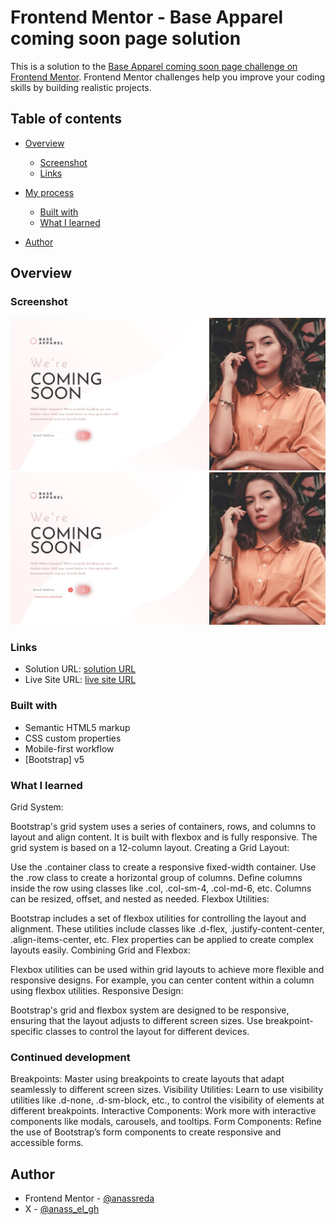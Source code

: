 # Frontend Mentor - Base Apparel coming soon page solution

This is a solution to the [Base Apparel coming soon page challenge on Frontend Mentor](https://www.frontendmentor.io/challenges/base-apparel-coming-soon-page-5d46b47f8db8a7063f9331a0). Frontend Mentor challenges help you improve your coding skills by building realistic projects. 
## Table of contents

- [Overview](#overview)
  - [Screenshot](#screenshot)
  - [Links](#links)
- [My process](#my-process)
  - [Built with](#built-with)
  - [What I learned](#what-i-learned)

- [Author](#author)

## Overview



### Screenshot

![](./images/Screenshot_26-8-2024_124543_127.0.0.1.jpeg) 
![](./images/Screenshot_26-8-2024_124559_127.0.0.1.jpeg) 







### Links

- Solution URL: [solution URL](https://github.com/anassreda/base-apparel-coming-soon-master)
- Live Site URL: [live site URL](https://anassreda.github.io/base-apparel-coming-soon-master/)

### Built with

- Semantic HTML5 markup
- CSS custom properties
- Mobile-first workflow
- [Bootstrap] v5 



### What I learned
Grid System:

Bootstrap's grid system uses a series of containers, rows, and columns to layout and align content.
It is built with flexbox and is fully responsive.
The grid system is based on a 12-column layout.
Creating a Grid Layout:

Use the .container class to create a responsive fixed-width container.
Use the .row class to create a horizontal group of columns.
Define columns inside the row using classes like .col, .col-sm-4, .col-md-6, etc.
Columns can be resized, offset, and nested as needed.
Flexbox Utilities:

Bootstrap includes a set of flexbox utilities for controlling the layout and alignment.
These utilities include classes like .d-flex, .justify-content-center, .align-items-center, etc.
Flex properties can be applied to create complex layouts easily.
Combining Grid and Flexbox:

Flexbox utilities can be used within grid layouts to achieve more flexible and responsive designs.
For example, you can center content within a column using flexbox utilities.
Responsive Design:

Bootstrap's grid and flexbox system are designed to be responsive, ensuring that the layout adjusts to different screen sizes.
Use breakpoint-specific classes to control the layout for different devices.


### Continued development

Breakpoints: Master using breakpoints to create layouts that adapt seamlessly to different screen sizes.
Visibility Utilities: Learn to use visibility utilities like .d-none, .d-sm-block, etc., to control the visibility of elements at different breakpoints.
Interactive Components: Work more with interactive components like modals, carousels, and tooltips.
Form Components: Refine the use of Bootstrap’s form components to create responsive and accessible forms.

## Author
- Frontend Mentor - [@anassreda](https://www.frontendmentor.io/profile/anassreda)
- X - [@anass_el_gh](https://x.com/anass_el_gh)


